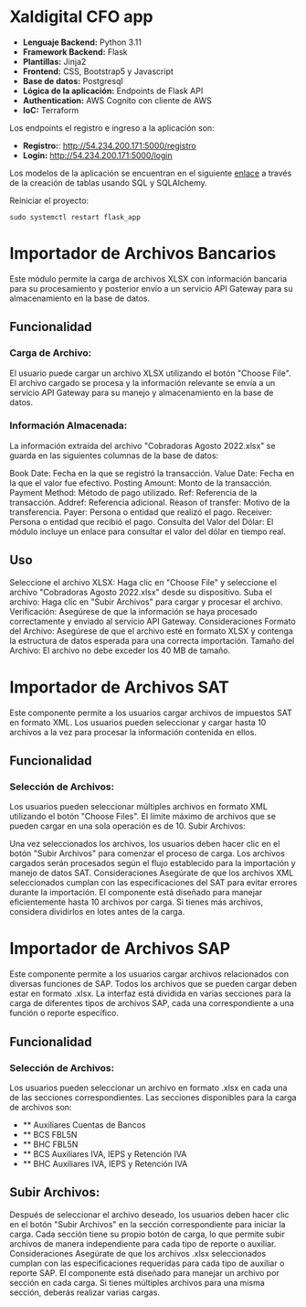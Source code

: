 # Xaldigital CFO app

* **Lenguaje Backend:** Python 3.11
* **Framework Backend:** Flask
* **Plantillas:** Jinja2
* **Frontend:** CSS, Bootstrap5 y Javascript
* **Base de datos:** Postgresql
* **Lógica de la aplicación:** Endpoints de Flask API
* **Authentication:** AWS Cognito con cliente de AWS
* **IoC:** Terraform

Los endpoints el registro e ingreso a la aplicación son:
* **Registro:**: http://54.234.200.171:5000/registro
* **Login:** http://54.234.200.171:5000/login

Los modelos de la aplicación se encuentran en el siguiente [enlace](app/models.py) a través de la creación de tablas usando SQL y SQLAlchemy.

Reiniciar el proyecto:
```
sudo systemctl restart flask_app
```

# Importador de Archivos Bancarios



Este módulo permite la carga de archivos XLSX con información bancaria para su procesamiento y posterior envío a un servicio API Gateway para su almacenamiento en la base de datos.

## Funcionalidad

### Carga de Archivo: 
El usuario puede cargar un archivo XLSX utilizando el botón "Choose File". El archivo cargado se procesa y la información relevante se envía a un servicio API Gateway para su manejo y almacenamiento en la base de datos.

### Información Almacenada: 
La información extraída del archivo "Cobradoras Agosto 2022.xlsx" se guarda en las siguientes columnas de la base de datos:

Book Date: Fecha en la que se registró la transacción.
Value Date: Fecha en la que el valor fue efectivo.
Posting Amount: Monto de la transacción.
Payment Method: Método de pago utilizado.
Ref: Referencia de la transacción.
Addref: Referencia adicional.
Reason of transfer: Motivo de la transferencia.
Payer: Persona o entidad que realizó el pago.
Receiver: Persona o entidad que recibió el pago.
Consulta del Valor del Dólar: El módulo incluye un enlace para consultar el valor del dólar en tiempo real.

## Uso
Seleccione el archivo XLSX: Haga clic en "Choose File" y seleccione el archivo "Cobradoras Agosto 2022.xlsx" desde su dispositivo.
Suba el archivo: Haga clic en "Subir Archivos" para cargar y procesar el archivo.
Verificación: Asegúrese de que la información se haya procesado correctamente y enviado al servicio API Gateway.
Consideraciones
Formato del Archivo: Asegúrese de que el archivo esté en formato XLSX y contenga la estructura de datos esperada para una correcta importación.
Tamaño del Archivo: El archivo no debe exceder los 40 MB de tamaño.

# Importador de Archivos SAT

Este componente permite a los usuarios cargar archivos de impuestos SAT en formato XML. Los usuarios pueden seleccionar y cargar hasta 10 archivos a la vez para procesar la información contenida en ellos.

## Funcionalidad

### Selección de Archivos:

Los usuarios pueden seleccionar múltiples archivos en formato XML utilizando el botón "Choose Files".
El límite máximo de archivos que se pueden cargar en una sola operación es de 10.
Subir Archivos:

Una vez seleccionados los archivos, los usuarios deben hacer clic en el botón "Subir Archivos" para comenzar el proceso de carga.
Los archivos cargados serán procesados según el flujo establecido para la importación y manejo de datos SAT.
Consideraciones
Asegúrate de que los archivos XML seleccionados cumplan con las especificaciones del SAT para evitar errores durante la importación.
El componente está diseñado para manejar eficientemente hasta 10 archivos por carga. Si tienes más archivos, considera dividirlos en lotes antes de la carga.

# Importador de Archivos SAP

Este componente permite a los usuarios cargar archivos relacionados con diversas funciones de SAP. Todos los archivos que se pueden cargar deben estar en formato .xlsx. La interfaz está dividida en varias secciones para la carga de diferentes tipos de archivos SAP, cada una correspondiente a una función o reporte específico.

## Funcionalidad

### Selección de Archivos:

Los usuarios pueden seleccionar un archivo en formato .xlsx en cada una de las secciones correspondientes.
Las secciones disponibles para la carga de archivos son:
* ** Auxiliares Cuentas de Bancos
* ** BCS FBL5N
* ** BHC FBL5N
* ** BCS Auxiliares IVA, IEPS y Retención IVA
* ** BHC Auxiliares IVA, IEPS y Retención IVA

## Subir Archivos:

Después de seleccionar el archivo deseado, los usuarios deben hacer clic en el botón "Subir Archivos" en la sección correspondiente para iniciar la carga.
Cada sección tiene su propio botón de carga, lo que permite subir archivos de manera independiente para cada tipo de reporte o auxiliar.
Consideraciones
Asegúrate de que los archivos .xlsx seleccionados cumplan con las especificaciones requeridas para cada tipo de auxiliar o reporte SAP.
El componente está diseñado para manejar un archivo por sección en cada carga. Si tienes múltiples archivos para una misma sección, deberás realizar varias cargas.

